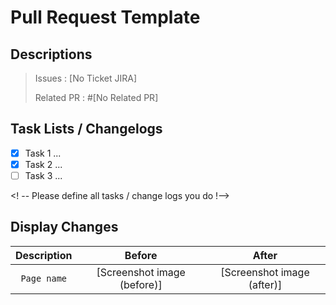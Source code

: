 # Pull Request Template

## Descriptions
> Issues    : [No Ticket JIRA]
> 
> Related PR  : #[No Related PR]

<!-- Please write a summary of the change and which issue is fixed. !-->

## Task Lists / Changelogs
- [x] Task 1 ...
- [x] Task 2 ...
- [ ] Task 3 ...

<! -- Please define all tasks / change logs you do !-->

## Display Changes
| Description | Before | After |
|  :---: | :---: | :---: |
| `Page name` | [Screenshot image (before)] | [Screenshot image (after)] |
